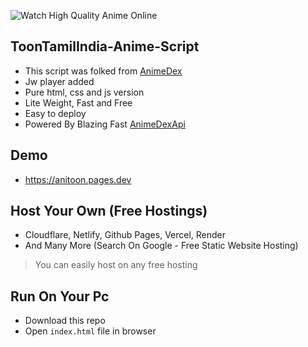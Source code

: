 ![Watch High Quality Anime Online](https://anitoon.pages.dev/logo/logo_TTI.jpg)
## ToonTamilIndia-Anime-Script
-   This script was folked from [AnimeDex](https://github.com/TechShreyash/AnimeDexLite)
-   Jw player added
-   Pure html, css and js version
-   Lite Weight, Fast and Free
-   Easy to deploy
-   Powered By Blazing Fast [AnimeDexApi](https://api.anime-dex.workers.dev)
## Demo
-   https://anitoon.pages.dev
 ## Host Your Own (Free Hostings)

-   Cloudflare, Netlify, Github Pages, Vercel, Render
-   And Many More (Search On Google - Free Static Website Hosting)

> You can easily host on any free hosting

## Run On Your Pc

-   Download this repo
-   Open `index.html` file in browser
